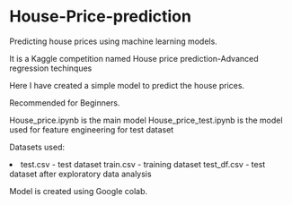 # House-Price-prediction
Predicting house prices using machine learning models.

It is a Kaggle competition named House price prediction-Advanced regression techinques

Here I have created a simple model to predict the house prices. 

Recommended for Beginners.

House_price.ipynb is the main model
House_price_test.ipynb is the model used for feature engineering for test dataset

Datasets used:
 <li>
  test.csv - test dataset 
  train.csv - training dataset
  test_df.csv - test dataset after exploratory data analysis
</li>

Model is created using Google colab.
